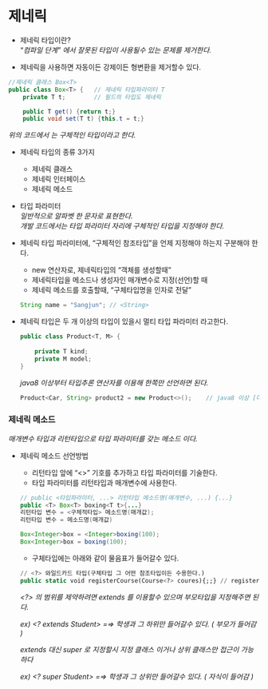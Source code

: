 
 # 제네릭

- 제네릭 타입이란?  
   “_컴파일 단계” 에서 잘못된 타입이 사용될수 있는 문제를 제거한다._  
   
- 제네릭을 사용하면 자동이든 강제이든 형변환을 제거할수 있다.  

```java
//제네릭 클래스 Box<T>
public class Box<T> {	// 제네릭 타입파라미터 T
	private T t;		// 필드의 타입도 제네릭

	public T get() {return t;}
	public void set(T t) {this.t = t;}
```

*위의 코드에서 <T>는 구체적인 타입이라고 한다.*

- 제네릭 타입의 종류 3가지
    
    - 제네릭 클래스  
    - 제네릭 인터페이스  
    - 제네릭 메소드  
    
- 타입 파라미터  
  _일반적으로 알파벳 한 문자로 표현한다._  
  _개발 코드에서는 타입 파라미터 자리에 구체적인 타입을 지정해야 한다._    
    
- 제네릭 타입 파라미터에, “구체적인 참조타입”을 언제 지정해야 하는지 구분해야 한다.
    - new 연산자로, 제네릭타입의 “객체를 생성할때”
    - 제네릭타입을 메소드나 생성자인 매개변수로 지정(선언)할 때
    - 제네릭 메소드를 호출할때, “구체타입명을 인자로 전달”
    
    ```java
    String name = "Sangjun"; // <String>
    ```
    
- 제네릭 타입은 두 개 이상의 타입이 있을시 멀티 타입 파라미터 라고한다.
    
    ```java
    public class Product<T, M> {
    	
    	private T kind;
    	private M model;
    }
    ```
    
    *java8 이상부터 타입추론 연산자를 이용해 한쪽만 선언하면 된다.*
    
    ```java
    Product<Car, String> product2 = new Product<>();	// java8 이상 [다이아몬드 연산자 : 타입추론 연산자]
    ```  
	
### 제네릭 메소드

_매개변수 타입과 리턴타입으로 타입 파라미터를 갖는 메소드 이다._

- 제네릭 메소드 선언방법
    - 리턴타입 앞에 “<>” 기호를 추가하고 타입 파라미터를 기술한다.
    - 타입 파라미터를 리턴타입과 매개변수에 사용한다.
    
    ```java
    // public <타입파라미터, ...> 리턴타입 메소드명(매개변수, ...) {...}
    public <T> Box<T> boxing<T t>{...}
    리턴타입 변수 = <구체적타입> 메소드명(매개값);
    리턴타입 변수 = 메소드명(매개값)
    
    Box<Integer>box = <Integer>boxing(100);
    Box<Integer>box = boxing(100);
    ```
    
    - 구체타입에는 아래와 같이 물음표가 들어갈수 있다.
    
    ```sql
    // <?> 와일드카드 타입(구체타입 그 어떤 참조타입이든 수용한다.)
    public static void registerCourse(Course<?> coures){;;} // registerCourse
    ```
    
    *<?> 의 범위를 제약하려면 extends 를 이용할수 있으며 부모타입을 지정해주면 된다.*
    
    *ex) <? extends Student> =⇒ 학생과  그 하위만 들어갈수 있다. ( 부모가 들어감 )*
    
    *extends 대신 super 로 지정할시 지정 클래스 이거나 상위 클래스만 접근이 가능하다* 
    
    *ex) <? super Student> =⇒ 학생과 그 상위만 들어갈수 있다. ( 자식이 들어감 )*
